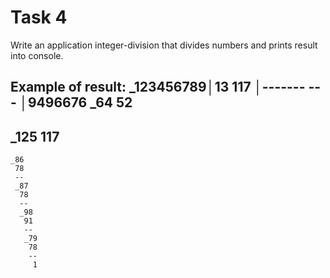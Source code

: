 # Task 4

Write an application integer-division that divides numbers and prints result into console. 

Example of result:
_123456789│13
 117      │-------
 ---      │9496676
  _64
   52
   --
  _125
   117
   ---
    _86
     78
     --
     _87
      78
      --
      _98
       91
       --
       _79
        78
        --
         1
